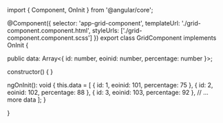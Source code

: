 import { Component, OnInit } from '@angular/core';

@Component({
  selector: 'app-grid-component',
  templateUrl: './grid-component.component.html',
  styleUrls: ['./grid-component.component.scss']
})
export class GridComponent implements OnInit {

  public data: Array<{ id: number, eoinid: number, percentage: number }>;

  constructor() { }

  ngOnInit(): void {
    this.data = [
      { id: 1, eoinid: 101, percentage: 75 },
      { id: 2, eoinid: 102, percentage: 88 },
      { id: 3, eoinid: 103, percentage: 92 },
      // ... more data
    ];
  }

}
